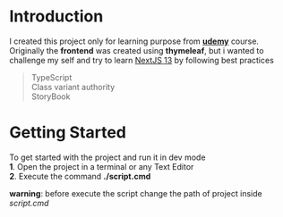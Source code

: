 # Introduction

I created this project only for learning purpose from **[udemy](https://www.udemy.com/course/spring-springboot-jpa-hibernate-zero-to-master/)** course.
Originally the **frontend** was created using **thymeleaf**, but i wanted to challenge my self and try to learn [NextJS 13](https://beta.nextjs.org/docs) by following
best practices

> TypeScript  
> Class variant authority  
> StoryBook  

# Getting Started

To get started with the project and run it in dev mode  
**1**. Open the project in a terminal or any Text Editor  
**2**. Execute the command **./script.cmd**

**warning**: before execute the script change the path of project inside _script.cmd_
